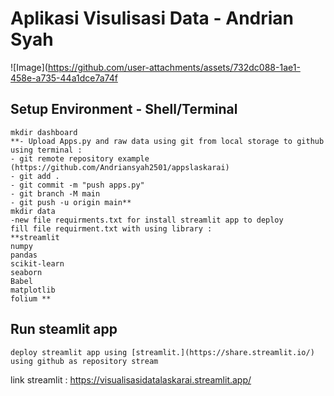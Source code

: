 # Aplikasi Visulisasi Data - Andrian Syah

![Image](https://github.com/user-attachments/assets/732dc088-1ae1-458e-a735-44a1dce7a74f


## Setup Environment - Shell/Terminal 
```
mkdir dashboard
**- Upload Apps.py and raw data using git from local storage to github 
using terminal :
- git remote repository example (https://github.com/Andriansyah2501/appslaskarai)
- git add .
- git commit -m "push apps.py"
- git branch -M main
- git push -u origin main**
mkdir data
-new file requirments.txt for install streamlit app to deploy
fill file requirment.txt with using library :
**streamlit
numpy
pandas
scikit-learn
seaborn
Babel
matplotlib
folium **

```

## Run steamlit app
```
deploy streamlit app using [streamlit.](https://share.streamlit.io/)
using github as repository stream
```

link streamlit : https://visualisasidatalaskarai.streamlit.app/
